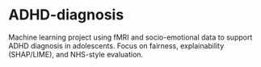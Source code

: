 # ADHD-diagnosis
Machine learning project using fMRI and socio-emotional data to support ADHD diagnosis in adolescents. Focus on fairness, explainability (SHAP/LIME), and NHS-style evaluation.
